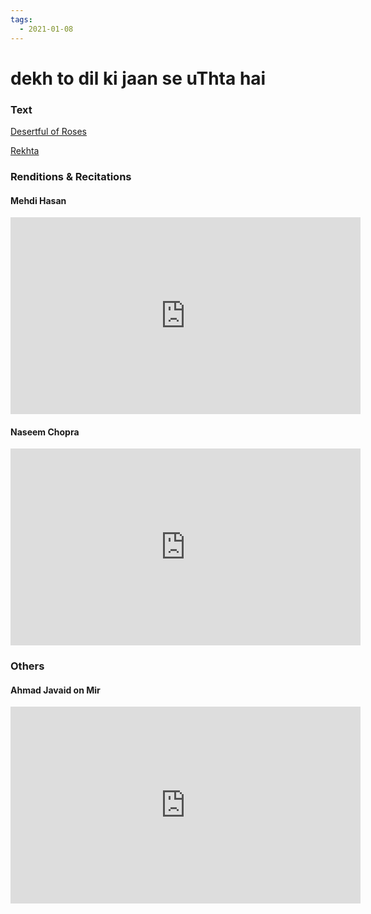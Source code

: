 ```yaml
---
tags:
  - 2021-01-08
---
```

# dekh to dil ki jaan se uThta hai

### Text
[Desertful of Roses](http://www.columbia.edu/itc/mealac/pritchett/00garden/04c/0472/index_0472.html)

[Rekhta](https://www.rekhta.org/ghazals/dekh-to-dil-ki-jaan-se-uthtaa-hai-mir-taqi-mir-ghazals?lang=ur)

### Renditions & Recitations

#### Mehdi Hasan

<iframe width="560" height="315" src="https://www.youtube.com/embed/cDlwBslErTk" title="YouTube video player" frameborder="0" allow="accelerometer; autoplay; clipboard-write; encrypted-media; gyroscope; picture-in-picture" allowfullscreen></iframe>

#### Naseem Chopra

<iframe width="560" height="315" src="https://www.youtube.com/embed/lrT95dsNC0w" title="YouTube video player" frameborder="0" allow="accelerometer; autoplay; clipboard-write; encrypted-media; gyroscope; picture-in-picture" allowfullscreen></iframe>

### Others

#### Ahmad Javaid on Mir

<iframe width="560" height="315" src="https://www.youtube.com/embed/cY6CVCMe-H4" title="YouTube video player" frameborder="0" allow="accelerometer; autoplay; clipboard-write; encrypted-media; gyroscope; picture-in-picture" allowfullscreen></iframe>

